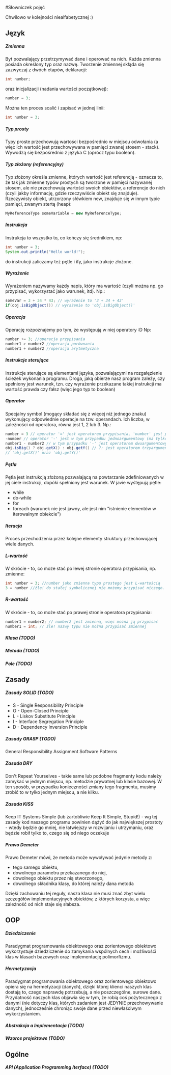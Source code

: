#Słowniczek pojęć

Chwilowo w kolejności niealfabetycznej :)

## Język

##### Zmienna
Byt pozwalający przetrzymywać dane i operować na nich. Każda zmienna posiada określony typ oraz nazwę. Tworzenie 
zmiennej skłąda się zazwyczaj z dwóch etapów, deklaracji:
```java
int number;
```
oraz inicjalizacji (nadania wartości początkowej):
```java
number = 3;
```
Można ten proces scalić i zapisać w jednej linii:
```java
int number = 3;
```
##### Typ prosty
Typy proste przechowują wartości bezpośrednio w miejscu odwołania (a więc ich wartość jest przechowywana w pamięci 
zwanej stosem - stack). Wywodzą się bezpośrednio z języka C (oprócz typu boolean).
##### Typ złożony (referencyjny)
Typ złożony określa zmienne, których wartość jest referencją - oznacza to, że tak jak zmienne typów prostych są 
tworzone w pamięci nazywanej stosem, ale nie przechowują wartości swoich obiektów, a referencje do nich (czyli jakby 
informację, gdzie rzeczywiście obiekt się znajduje). Rzeczywisty obiekt, utrzorzony słówkiem new, znajduje się w 
innym typie pamięci, zwanym stertą (heap):
```java
MyReferenceType someVariable = new MyReferenceType;
```
##### Instrukcja
Instrukcja to wszystko to, co kończy się średnikiem, np:
```java
int number = 3;
System.out.println("Hello world!");
```
do instrukcji zaliczamy też pętle i ify, jako instrukcje złożone.

##### Wyrażenie
Wyrażeniem nazywamy każdy napis, który ma wartość (czyli można np. go przypisać, wykorzystać jako warunek, itd). Np.:
```java
someVar = 3 + 34 * 43; // wyrażenie to '3 + 34 + 43'
if(obj.isBigObject()) // wyrażenie to 'obj.isBigObject()'
```

##### Operacja
Operację rozpoznajemy po tym, że występują w niej operatory :D Np:
```java
number += 3; //operacja przypisania
number1 > number2 //operacja porównania
number1 + number2 //operacja arytmetyczna
```

##### Instrukcje sterujące
Instrukcje sterujące są elementami języka, pozwalającymi na rozgałęzienie ścieżek wykonania programu. Droga, jaką 
obierze nasz program zależy, czy spełniony jest warunek, tzn. czy wyrażenie przekazane takiej instrukcji ma wartość 
prawda czy fałsz (więc jego typ to boolean)

##### Operator
Specjalny symbol (mogący składać się z więcej niż jednego znaku) wykonujący odpowiednie operacje na tzw. operandach. 
Ich liczba, w zależności od operatora, równa jest 1, 2 lub 3. Np.:
```java
number = 3 // operator '=' jest operatorem przypisania, 'number' jest pierwszym operandem, a '3' drugim
-number // operator '-' jest w tym przypadku jednoargumentowy (ma tylko jeden operand - 'number')
number1 - number2 // w tym przypadku '-' jest operatorem dwuargumentowym - ma dwa operandy ('number1' i 'number2')
obj.isBig() ? obj.getX() : obj.getY() // ?: jest operatorem trzyargumentowym - ma 3 operandy ('obj.isBig()', 
// 'obj.getX()' oraz 'obj.getY()'
```

##### Pętla
Pętla jest instrukcją złożoną pozwalającą na powtarzanie zdefiniowanych w jej ciele instrukcji, dopóki spełniony jest
 warunek. W javie wyśtępują pętle:
 - while
 - do-while
 - for
 - foreach (warunek nie jest jawny, ale jest nim "istnienie elementów w iterowalnym obiekcie") 

##### Iteracja 
Proces przechodzenia przez kolejne elementy struktury przechowującej wiele danych.

##### L-wartość
W skrócie - to, co moze stać po lewej stronie operatora przypisania, np. zmienne:
```java
int number = 3; //number jako zmienna typu prostego jest L-wartością
3 = number //źle! do stałej symbolicznej nie możemy przypisać niczego. '3' jest R-wartością
```
##### R-wartość 
W skrócie - to, co może stać po prawej stronie operatora przypisania:
```java
number1 = number2; // number2 jest zmienną, więc można ją przypisać
number1 = int; // źle! nazwy typu nie można przypisać zmiennej
```

##### Klasa (TODO)

##### Metoda (TODO)

##### Pole (TODO)

## Zasady

##### Zasady SOLID (TODO)
 - S - Single Responsibility Principle
 - O - Open-Closed Principle
 - L - Liskov Substitute Principle
 - I - Interface Segregation Principle
 - D - Dependency Inversion Principle

##### Zasady GRASP (TODO)
General Responsibility Assignment Software Patterns 
##### Zasada DRY
Don't Repeat Yourselves - takie same lub podobne fragmenty kodu należy zamykać w jednym miejscu, np. metodzie 
prywatnej lub klasie bazowej. W ten sposób, w przypadku konieczności zmiany tego fragmentu, musimy zrobić to w tylko 
jednym miejscu, a nie kilku.

##### Zasada KISS
Keep IT Systems Simple (lub żartobliwie Keep It Simple, Stupid!) - wg tej zasady kod naszego programu powinien dążyć 
do jak największej prostoty - wtedy będzie go mniej, nie łatwiejszy w rozwijaniu i utrzymaniu, oraz będzie robił 
tylko to, czego się od niego oczekuje

##### Prawo Demeter
Prawo Demeter mówi, że metoda może wywoływać jedynie metody z:
 - tego samego obiektu,
 - dowolnego parametru przekazanego do niej,
 - dowolnego obiektu przez nią stworzonego,
 - dowolnego składnika klasy, do której należy dana metoda

Dzięki zachowaniu tej reguły, nasza klasa nie musi znać zbyt wielu szczegółów implementacyjnych obiektów, z których 
korzysta, a więc zależność od nich staje się słabsza.

## OOP

##### Dziedziczenie
Paradygmat programowania obiektowego oraz zorientowego obiektowo wykorzystuje dziedziczenie do zamykania wspólnych 
cech i możliwośći klas w klasach bazowych oraz implementację polimorfizmu.

##### Hermetyzacja
Paradygmat programowania obiektowego oraz zorientowego obiektowo opiera się na hermetyzacji (danych), dzięki której 
klienci naszych klas dostają to, czego naprawdę potrzebują, a nie poszczególne, surowe dane. Przydatność naszych klas
 objawia się w tym, że robią coś pożytecznego z danymi (nie dotyczy klas, których zadaniem jest JEDYNIE 
 przechowywanie danych), jednocześnie chroniąc swoje dane przed niewłaściwym wykorzystaniem.

##### Abstrakcja a Implementacja (TODO)

##### Wzorce projektowe (TODO)

## Ogólne

##### API (Application Programming Iterface) (TODO)